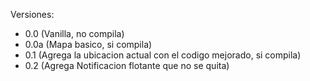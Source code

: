 Versiones:
* 0.0 (Vanilla, no compila)
* 0.0a (Mapa basico, si compila)
* 0.1 (Agrega la ubicacion actual con el codigo mejorado, si compila)
* 0.2 (Agrega Notificacion flotante que no se quita)